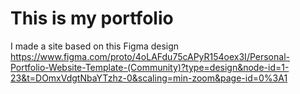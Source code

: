 # This is my portfolio

I made a site based on this Figma design
https://www.figma.com/proto/4oLAFdu75cAPyR154oex3I/Personal-Portfolio-Website-Template-(Community)?type=design&node-id=1-23&t=DOmxVdgtNbaYTzhz-0&scaling=min-zoom&page-id=0%3A1
 
